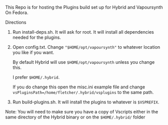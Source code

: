 This Repo is for hosting the Plugins build set up for Hybrid and Vapoursynth On Fedora.

Directions

1. Run install-deps.sh. It will ask for root. It will install all dependencies needed for the plugins.
    
2. Open config.txt. Change `"$HOME/opt/vapoursynth"` to whatever location you like if you want. 
 
   By default Hybrid will use `$HOME/opt/vapoursynth` unless you change this. 
   
   I prefer `$HOME/.hybrid`.
   
   If you do change this open the misc.ini example file and change `vsPluginsPath=/home/fletcher/.hybrid/vsplugins` to the same path. 
   
    
3. Run build-plugins.sh. It will install the plugins to whatever is `$VSPREFIX`.

Note: You will need to make sure you have a copy of Vscripts either in the same directory of the Hybrid binary or on the `$HOME/.hybrid/` folder
